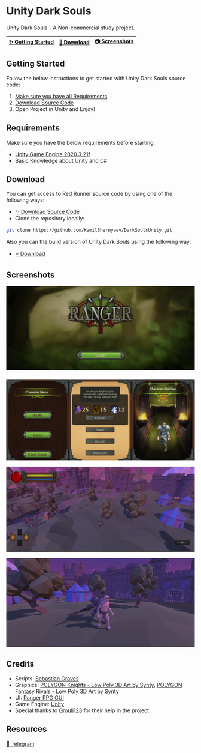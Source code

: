 # Unity Dark Souls

Unity Dark Souls - A Non-commercial study project.


| [:sparkles: Getting Started](#getting-started) | [:rocket: Download](#download) | [:camera: Screenshots](#screenshots) |
| --------------- | -------- | ----------- |

## Getting Started

Follow the below instructions to get started with Unity Dark Souls source code:

1. [Make sure you have all Requirements](#requirements)
2. [Download Source Code](#download)
3. Open Project in Unity and Enjoy!

## Requirements

Make sure you have the below requirements before starting:

- [Unity Game Engine 2020.3.21f](https://unity3d.com)
- Basic Knowledge about Unity and C#

## Download

You can get access to Red Runner source code by using one of the following ways:

- [:sparkles: Download Source Code](https://github.com/KamilShernyaev/DarkSoulsUnity/archive/master.zip)
- Clone the repository locally:

```bash
git clone https://github.com/KamilShernyaev/DarkSoulsUnity.git
```

Also you can the build version of Unity Dark Souls using the following way:

- [:star: Download](https://github.com/KamilShernyaev/DS4_Build_Project/tree/main)

## Screenshots

<p align="center">
  <img src="https://github.com/KamilShernyaev/DS4_Source_Code/blob/main/Screenshots/First.png" />
</p>

<p align="center">
  <img src="https://github.com/KamilShernyaev/DS4_Source_Code/blob/main/Screenshots/Second.png" />
</p>

<p align="center">
  <img src="https://github.com/KamilShernyaev/DS4_Source_Code/blob/main/Screenshots/Third.png" />
</p>

<p align="center">
  <img src="https://github.com/KamilShernyaev/DS4_Source_Code/blob/main/Screenshots/Fourth.png" />
</p>

## Credits

- Scripts: [Sebastian Graves](https://www.youtube.com/user/ICampEasts)
- Graphics: [POLYGON Knights - Low Poly 3D Art by Synty](https://assetstore.unity.com/packages/3d/environments/fantasy/polygon-knights-low-poly-3d-art-by-synty-83694),
 [POLYGON Fantasy Rivals - Low Poly 3D Art by Synty](https://assetstore.unity.com/packages/3d/characters/humanoids/fantasy/polygon-fantasy-rivals-low-poly-3d-art-by-synty-118399)
- UI: [Ranger RPG GUI](https://assetstore.unity.com/packages/2d/gui/ranger-rpg-gui-26390)
- Game Engine: [Unity](https://unity3d.com/)
- Special thanks to [Grouli123](https://github.com/Grouli123) for their help in the project

## Resources

[:incoming_envelope: Telegram](https://t.me/GoodYhink)
